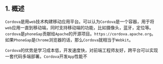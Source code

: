 ## 1. 概述

```Cordova```是用```web```技术构建移动应用平台。可以认为```Cordova```是一个容器，用于将```web```应用一直到移动端，同时支持移动端的功能，比如摄像头，蓝牙，定位等。```cordova```是```phoneGap```贡献给```Apache```的开源项目。```https://cordova.apache.org```。如果```PhoneGap```是```Chrome```浏览器的话，那么```Cordova```就相当于```Webkit```。

```Cordova```的优势是学习成本低，开发速度快，对前端工程师友好，跨平台可以实现一套代码多端部署。```Cordova```开发```App```性能不